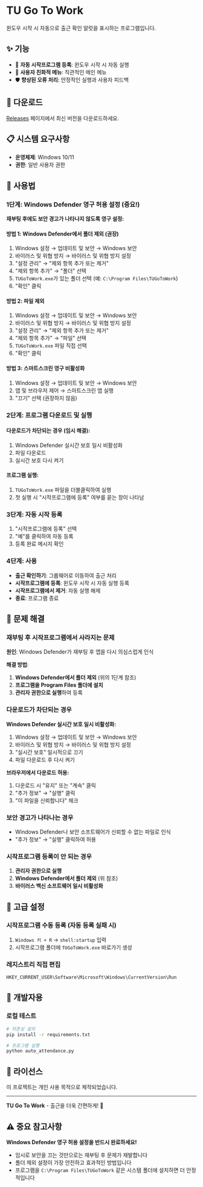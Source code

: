 # TU Go To Work

윈도우 시작 시 자동으로 출근 확인 알럿을 표시하는 프로그램입니다.

## ✨ 기능

- 🚀 **자동 시작프로그램 등록**: 윈도우 시작 시 자동 실행
- 🎯 **사용자 친화적 메뉴**: 직관적인 메인 메뉴
- 🛡️ **향상된 오류 처리**: 안정적인 실행과 사용자 피드백

## 🚀 다운로드

[Releases](https://github.com/yourusername/TU-go-to-work/releases) 페이지에서 최신 버전을 다운로드하세요.

## 📋 시스템 요구사항

- **운영체제**: Windows 10/11
- **권한**: 일반 사용자 권한

## 📖 사용법

### 1단계: Windows Defender 영구 허용 설정 (중요!)

**재부팅 후에도 보안 경고가 나타나지 않도록 영구 설정:**

#### 방법 1: Windows Defender에서 폴더 제외 (권장)
1. Windows 설정 → 업데이트 및 보안 → Windows 보안
2. 바이러스 및 위협 방지 → 바이러스 및 위협 방지 설정
3. "설정 관리" → "제외 항목 추가 또는 제거"
4. "제외 항목 추가" → "폴더" 선택
5. `TUGoToWork.exe`가 있는 폴더 선택 (예: `C:\Program Files\TUGoToWork`)
6. "확인" 클릭

#### 방법 2: 파일 제외
1. Windows 설정 → 업데이트 및 보안 → Windows 보안
2. 바이러스 및 위협 방지 → 바이러스 및 위협 방지 설정
3. "설정 관리" → "제외 항목 추가 또는 제거"
4. "제외 항목 추가" → "파일" 선택
5. `TUGoToWork.exe` 파일 직접 선택
6. "확인" 클릭

#### 방법 3: 스마트스크린 영구 비활성화
1. Windows 설정 → 업데이트 및 보안 → Windows 보안
2. 앱 및 브라우저 제어 → 스마트스크린 앱 실행
3. "끄기" 선택 (권장하지 않음)

### 2단계: 프로그램 다운로드 및 실행

#### 다운로드가 차단되는 경우 (임시 해결):
1. Windows Defender 실시간 보호 일시 비활성화
2. 파일 다운로드
3. 실시간 보호 다시 켜기

#### 프로그램 실행:
1. `TUGoToWork.exe` 파일을 더블클릭하여 실행
2. 첫 실행 시 "시작프로그램에 등록" 여부를 묻는 창이 나타남

### 3단계: 자동 시작 등록

1. "시작프로그램에 등록" 선택
2. "예"를 클릭하여 자동 등록
3. 등록 완료 메시지 확인

### 4단계: 사용

- **출근 확인하기**: 그룹웨어로 이동하여 출근 처리
- **시작프로그램에 등록**: 윈도우 시작 시 자동 실행 등록
- **시작프로그램에서 제거**: 자동 실행 해제
- **종료**: 프로그램 종료

## 🚨 문제 해결

### 재부팅 후 시작프로그램에서 사라지는 문제

**원인**: Windows Defender가 재부팅 후 앱을 다시 의심스럽게 인식

**해결 방법**:
1. **Windows Defender에서 폴더 제외** (위의 1단계 참조)
2. **프로그램을 Program Files 폴더에 설치**
3. **관리자 권한으로 실행**하여 등록

### 다운로드가 차단되는 경우

**Windows Defender 실시간 보호 일시 비활성화:**
1. Windows 설정 → 업데이트 및 보안 → Windows 보안
2. 바이러스 및 위협 방지 → 바이러스 및 위협 방지 설정
3. "실시간 보호" 일시적으로 끄기
4. 파일 다운로드 후 다시 켜기

**브라우저에서 다운로드 허용:**
1. 다운로드 시 "유지" 또는 "계속" 클릭
2. "추가 정보" → "실행" 클릭
3. "이 파일을 신뢰합니다" 체크

### 보안 경고가 나타나는 경우

- Windows Defender나 보안 소프트웨어가 신뢰할 수 없는 파일로 인식
- "추가 정보" → "실행" 클릭하여 허용

### 시작프로그램 등록이 안 되는 경우

1. **관리자 권한으로 실행**
2. **Windows Defender에서 폴더 제외** (위 참조)
3. **바이러스 백신 소프트웨어 일시 비활성화**

## 🔧 고급 설정

### 시작프로그램 수동 등록 (자동 등록 실패 시)

1. `Windows 키 + R` → `shell:startup` 입력
2. 시작프로그램 폴더에 `TUGoToWork.exe` 바로가기 생성

### 레지스트리 직접 편집

```
HKEY_CURRENT_USER\Software\Microsoft\Windows\CurrentVersion\Run
```

## 📝 개발자용

### 로컬 테스트
```bash
# 의존성 설치
pip install -r requirements.txt

# 프로그램 실행
python auto_attendance.py
```

## 📄 라이선스

이 프로젝트는 개인 사용 목적으로 제작되었습니다.

---

**TU Go To Work** - 출근을 더욱 간편하게! 🚀

## ⚠️ 중요 참고사항

**Windows Defender 영구 허용 설정을 반드시 완료하세요!**
- 임시로 보안을 끄는 것만으로는 재부팅 후 문제가 재발합니다
- 폴더 제외 설정이 가장 안전하고 효과적인 방법입니다
- 프로그램을 `C:\Program Files\TUGoToWork` 같은 시스템 폴더에 설치하면 더 안정적입니다
